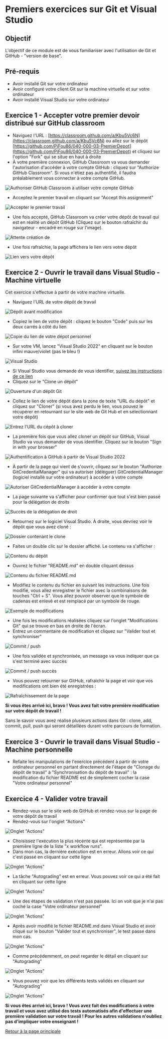 # Premiers exercices sur Git et Visual Studio

## Objectif

L'objectif de ce module est de vous familiariser avec l'utilisation de Git et GitHub - "version de base".

## Pré-requis

- Avoir installé Git sur votre ordinateur
- Avoir configuré votre client Git sur la machine virtuelle et sur votre ordinateur
- Avoir installé Visual Studio sur votre ordinateur

## Exercice 1 - Accepter votre premier devoir distribué sur GitHub classroom

- Naviguez l'URL : [https://classroom.github.com/a/Kbu5Vc6N](https://classroom.github.com/a/Kbu5Vc6N) ou allez sur le dépôt [https://github.com/PiFou86/040-000-03-PremierDepot](https://github.com/PiFou86/040-000-03-PremierDepot) et cliquez sur l'option "Fork" qui se situe en haut à droite
- À votre première connexion, GitHub Classroom va vous demander l'autorisation d'accéder à votre compte GitHub : cliquez sur "Authorize GitHub Classroom". Si vous n'étiez pas authentifié, il faudra préalablement vous connecter à votre compte GitHub.

![Authoriser GitHub Classroom à utiliser votre compte GitHub](img/autoriser_auth_github_githubclassroom.png)

- Acceptez le premier travail en cliquant sur "Accept this assignment"

![Accepter le premier travail](img/accepter_premier_travail.png)

- Une fois accepté, GitHub Classroom va créer votre dépôt de travail qui est en réalité un dépôt GitHub (Cliquez sur le bouton rafraîchir du navigateur - encadré en rouge sur l'image).

![Attente création de ](img/attente_creation_depot.png)

- Une fois rafraîchie, la page affichera le lien vers votre dépôt

![Lien vers votre dépôt](img/attente_depot_cree.png)

## Exercice 2 - Ouvrir le travail dans Visual Studio - Machine virtuelle

Cet exercice s'effectue à partir de votre machine virtuelle.

- Naviguez l'URL de votre dépôt de travail

![Dépôt avant modification](img/github_depot_etudiant_avant_modification.png)

- Copiez le lien de votre dépôt : cliquez le bouton "Code" puis sur les deux carrés à côté du lien

![Copie du lien de votre dépot personnel](./img/adresse_depot.png)

- Sur votre VM, lancez "Visual Studio 2022" en cliquant sur le bouton infini mauve/violet (pas le bleu !)

![Visual Studio](./img/icon_VS2022.png)

- Si Visual Studio vous demande de vous identifier, [suivez les instructions de ce lien](CONNEXTION_VS.md)
- Cliquez sur le "Clone un dépôt"

![Ouverture d'un dépôt Git](img/vs_clone_depot_01.png)

- Collez le lien de votre dépôt dans la zone de texte "URL du dépôt" et cliquez sur "Cloner" (si vous avez perdu le lien, vous pouvez le récupérer en retournant sur le site web de Git Hub et en sélectionnant votre dépôt)

![Entrez l'URL du cépôt à cloner](img/vs_clone_travail1.png)

- La première fois que vous allez cloner un dépôt sur GitHub, Visual Studio va vous demander de vous identifier. Cliquez sur le bouton "Sign in with your browser"

![Authentification à GitHub à partir de Visual Studio 2022](img/vs_clone_travail1_authentification.png)

- À partir de la page qui vient de s'ouvrir, cliquez sur le bouton "Authorize GitCredentialManager" qui va autoriser (déléguer) GitCredentialManager (logiciel installé sur votre ordinateur) à accéder à votre compte

![Autoriser GitCredentialManager à accéder à votre compte](img/vs_clone_travail1_authentification_autorisation.png)

- La page suivante va s'afficher pour confirmer que tout s'est bien passé pour la délégation de droits

![Succès de la délégation de droit](img/vs_clone_travail1_authentification_autorisation_succes.png)

- Retournez sur le logiciel Visual Studio. À droite, vous devriez voir le dépôt que vous avez cloné :

![Dossier contenant le clone](img/vs_clone_travail1_ouverture_dossier_racine.png)

- Faites un double clic sur le dossier affiché. Le contenu va s'afficher :

![Contenu du dépôt](img/vs_premier_exercice_avant_modifications_explorateur_solution.png)

- Ouvrez le fichier "README.md" en double cliquant dessus

![Contenu du fichier README.md](img/vs_premier_exercice_avant_modifications.png)

- Modifiez le contenu du fichier en suivant les instructions. Une fois modifié, vous allez enregistrer le fichier avec la combinaisons de touches "Ctrl + S". Vous allez pouvoir observer que le symbole de cadenas est enlevé et est remplacé par un symbole de rouge.

![Exemple de modifications](img/vs_premier_exercice_apres_modifications_plus_explorateur_solution.png)

- Une fois les modifications réalisées cliquez sur l'onglet "Modifications Git" qui se trouve en bas en droite de l'écran.
- Entrez un commentaire de modification et cliquez sur "Valider tout et synchroniser"

![Commit / push](img/vs_premier_exercice_commit_pull_push.png)

- Une fois validée et synchronisée, un message va vous indiquer que ça s'est terminé avec succès

![Commit / push succès](img/vs_premier_exercice_commit_pull_push_apres.png)

- Vous pouvez retourner sur GitHub, rafraichir la page et voir que vos modifications ont bien été enregistrées :

![Rafraîchissement de la page](img/github_depot_etudiant_apres_modification.png)

**Si vous êtes arrivé ici, bravo ! Vous avez fait votre première modification sur votre dépôt de travail !**

Sans le savoir vous avez réalisé plusieurs actions dans Git : clone, add, commit, pull, push qui seront détaillées durant votre parcours de formation.

## Exercice 3 - Ouvrir le travail dans Visual Studio - Machine personnelle

- Refaite les manipulations de l'exercice précédent à partir de votre ordinateur personnel en partant directement de l'étape de "Clonage du dépôt de travail" à "Synchronisation du dépôt de travail" : la modification du fichier README est de simplement cocher la case "Votre ordinateur personnel"

## Exercice 4 - Valider votre travail

- Rendez-vous sur le site web de GitHub et rendez-vous sur la page de votre dépôt de travail
- Rendez-vous sur l'onglet "Actions"

![Onglet "Actions"](img/github_validation_reussite_01.png)

- Choisissez l'exécution la plus récente qui est représentée par la première ligne de la liste "x workflow runs". 
- Dans mon cas, la dernière exécution est en erreur. Allons voir ce qui c'est passé en cliquant sur cette ligne

![Onglet "Actions"](img/github_validation_reussite_02.png)

- La tâche "Autograding" est en erreur. Vous pouvez voir ce qui a été fait en cliquant sur cette ligne

![Onglet "Actions"](img/github_validation_reussite_03.png)

- Une des étapes de validation n'est pas passée. Ici on voit que je n'ai pas coché la case "Votre ordinateur personnel"

![Onglet "Actions"](img/github_validation_reussite_04.png)

- Après avoir modifié le fichier README.md dans Visual Studio et avoir cliqué sur le bouton "Valider tout et synchroniser", le test passe dans mon cas.

![Onglet "Actions"](img/github_validation_reussite_05.png)

- Comme précédemment, on peut regarder le détail en cliquant sur "Autograding"

![Onglet "Actions"](img/github_validation_reussite_06.png)

- Vous pouvez voir que les différents tests validés en cliquant sur "Autograding"

![Onglet "Actions"](img/github_validation_reussite_07.png)

**Si vous êtes arrivé ici, bravo ! Vous avez fait des modifications à votre travail et vous avez utilisé des tests automatisés afin d'effectuer une première validation sur votre travail ! Pour les autres validations n'oubliez pas d'impliquer votre enseignant !**

[Retour à la page principale](README.md)
